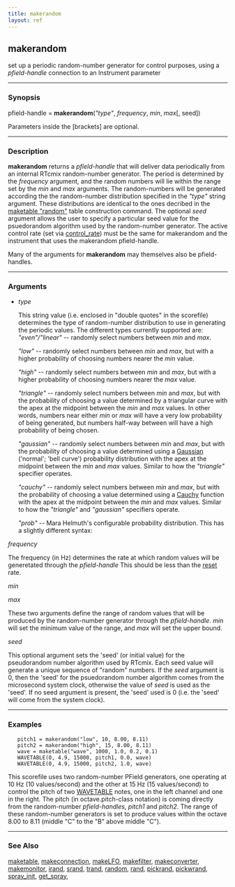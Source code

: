 ```yaml
---
title: makerandom
layout: ref
---
```


## makerandom

set up a periodic random-number generator for control
purposes, using a *pfield-handle* connection to an Instrument parameter

-----

### Synopsis

pfield-handle = **makerandom**(*"type"*, *frequency*, *min*, *max*\[,
seed\])

Parameters inside the \[brackets\] are optional.

-----

### Description

**makerandom** returns a *pfield-handle* that will deliver data
periodically from an internal RTcmix random-number generator. The period
is determined by the *frequency* argument, and the random numbers will
lie within the range set by the *min* and *max* arguments. The
random-numbers will be generated according the the random-number
distribution specified in the *"type"* string argument. These
distributions are identical to the ones decribed in the [maketable
"random"](maketable.html#random) table construction command. The
optional *seed* argument allows the user to specify a particular seed
value for the psuedorandom algorithm used by the random-number
generator. The active control rate (set via [control\_rate](reset.html))
must be the same for makerandom and the instrument that uses the
makerandom pfield-handle.

Many of the arguments for **makerandom** may themselves also be
pfield-handles.

-----

### Arguments

  - <span id="type" class="internallink">*type*</span>  
      
    This string value (i.e. enclosed in "double quotes" in the
    scorefile) determines the type of random-number distribution to use
    in generating the periodic values. The different types currently
    supported are:
    *"even"/"linear"* -- randomly select numbers between *min* and
    *max*.  
      
    *"low"* -- randomly select numbers between *min* and *max*, but with
    a higher probability of choosing numbers nearer the *min* value.  
      
    *"high"* -- randomly select numbers between *min* and *max*, but
    with a higher probability of choosing numbers nearer the *max*
    value.  
      
    *"triangle"* -- randomly select numbers between *min* and *max*, but
    with the probability of choosing a value determined by a triangular
    curve with the apex at the midpoint between the *min* and *max*
    values. In other words, numbers near either *min* or *max* will have
    a very low probability of being generated, but numbers half-way
    between will have a high probability of being chosen.  
      
    *"gaussian"* -- randomly select numbers between *min* and *max*, but
    with the probability of choosing a value determined using a
    [Gaussian](http://mathworld.wolfram.com/NormalDistribution.html)
    ('normal'; 'bell curve') probability distribution with the apex at
    the midpoint between the *min* and *max* values. Similar to how the
    *"triangle"* specifier operates.  
      
    *"cauchy"* -- randomly select numbers between *min* and *max*, but
    with the probability of choosing a value determined using a
    [Cauchy](http://www.itl.nist.gov/div898/handbook/eda/section3/eda3663.htm)
    function with the apex at the midpoint between the *min* and *max*
    values. Similar to how the *"triangle"* and *"gaussian"* specifiers
    operate.  
      
    *"prob"* -- Mara Helmuth's configurable probability distribution.
    This has a slightly different syntax:
    <!-- end list -->

<span id="frequency" class="internallink">*frequency*</span>  

The frequency (in Hz) determines the rate at which random values will be
generetated through the *pfield-handle* This should be less than the
[reset](reset.html) rate.

<span id="min" class="internallink">*min*</span>  

<span id="max" class="internallink">*max*</span>  

These two arguments define the range of random values that will be
produced by the random-number generator through the *pfield-handle*.
*min* will set the minimum value of the range, and *max* will set the
upper bound.

<span id="seed" class="internallink">*seed*</span>  

This optional argument sets the 'seed' (or initial value) for the
pseudorandom number algorithm used by RTcmix. Each seed value will
generate a unique sequence of "random" numbers. If the *seed* argument
is 0, then the 'seed' for the psuedorandom number algorithm comes from
the microsecond system clock, otherwise the value of *seed* is used as
the 'seed'. If no seed argument is present, the 'seed' used is 0 (i.e.
the 'seed' will come from the system clock).

-----

### Examples

``` 
   pitch1 = makerandom("low", 10, 8.00, 8.11)
   pitch2 = makerandom("high", 15, 8.00, 8.11)
   wave = maketable("wave", 1000, 1.0, 0.2, 0.1)
   WAVETABLE(0, 4.9, 15000, pitch1, 0.0, wave)
   WAVETABLE(0, 4.9, 15000, pitch2, 1.0, wave)
```

This scorefile uses two random-number PField generators, one operating
at 10 Hz (10 values/second) and the other at 15 Hz (15 values/second) to
control the pitch of two [WAVETABLE](../instruments/WAVETABLE.html)
notes, one in the left channel and one in the right. The pitch (in
octave.pitch-class notation) is coming directly from the random-number
*pfield-handles, pitch1* and *pitch2*. The range of these random-number
generators is set to produce values within the octave 8.00 to 8.11
(middle "C" to the "B" above middle "C").

-----

### See Also

[maketable](maketable.html), [makeconnection](makeconnection.html),
[makeLFO](makeLFO.html), [makefilter](makefilter.html),
[makeconverter](makeconverter.html), [makemonitor](makemonitor.html),
[irand](irand.html), [srand](srand.html), [trand](trand.html),
[random](random.html), [rand](rand.html), [pickrand](pickrand.html),
[pickwrand](pickwrand.html), [spray\_init](spray_init.html),
[get\_spray](get_spray.html),
